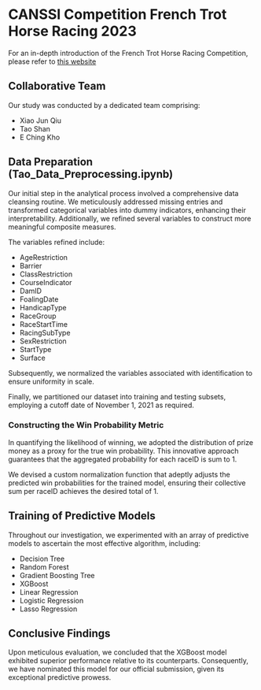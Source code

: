 # CANSSI Competition French Trot Horse Racing 2023
For an in-depth introduction of the French Trot Horse Racing Competition, please refer to [this website](https://canssiontario.utoronto.ca/workshops-conferences/french-trot-horse-racing/)

## Collaborative Team
Our study was conducted by a dedicated team comprising:
- Xiao Jun Qiu
- Tao Shan
- E Ching Kho

## Data Preparation (Tao_Data_Preprocessing.ipynb)
Our initial step in the analytical process involved a comprehensive data cleansing routine. We meticulously addressed missing entries and transformed categorical variables into dummy indicators, enhancing their interpretability. Additionally, we refined several variables to construct more meaningful composite measures. 

The variables refined include:
- AgeRestriction
- Barrier
- ClassRestriction
- CourseIndicator
- DamID
- FoalingDate
- HandicapType
- RaceGroup
- RaceStartTime
- RacingSubType
- SexRestriction
- StartType
- Surface

Subsequently, we normalized the variables associated with identification to ensure uniformity in scale. 

Finally, we partitioned our dataset into training and testing subsets, employing a cutoff date of November 1, 2021 as required.

### Constructing the Win Probability Metric
In quantifying the likelihood of winning, we adopted the distribution of prize money as a proxy for the true win probability. This innovative approach guarantees that the aggregated probability for each raceID is sum to 1.

We devised a custom normalization function that adeptly adjusts the predicted win probabilities for the trained model, ensuring their collective sum per raceID achieves the desired total of 1.

## Training of Predictive Models
Throughout our investigation, we experimented with an array of predictive models to ascertain the most effective algorithm, including:
- Decision Tree
- Random Forest
- Gradient Boosting Tree
- XGBoost
- Linear Regression
- Logistic Regression
- Lasso Regression

## Conclusive Findings
Upon meticulous evaluation, we concluded that the XGBoost model exhibited superior performance relative to its counterparts. Consequently, we have nominated this model for our official submission, given its exceptional predictive prowess.